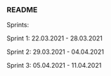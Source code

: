 ### README

Sprints:

Sprint 1: 22.03.2021 - 28.03.2021

Sprint 2: 29.03.2021 - 04.04.2021

Sprint 3: 05.04.2021 - 11.04.2021